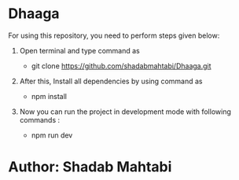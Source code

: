 # Dhaaga

For using this repository, you need to perform steps given below:

1. Open terminal and type command as
    - git clone https://github.com/shadabmahtabi/Dhaaga.git

2. After this, Install all dependencies by using command as
    - npm install

3. Now you can run the  project in development mode with following commands :
    - npm run dev

# Author: Shadab Mahtabi
